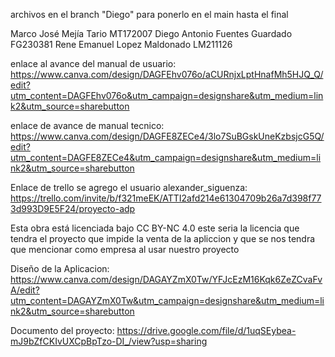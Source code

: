 archivos en el branch "Diego" para ponerlo en el main hasta el final


Marco José Mejía Tario MT172007 Diego Antonio Fuentes Guardado FG230381 Rene Emanuel Lopez Maldonado LM211126

enlace al avance del manual de usuario: https://www.canva.com/design/DAGFEhv076o/aCURnjxLptHnafMh5HJQ_Q/edit?utm_content=DAGFEhv076o&utm_campaign=designshare&utm_medium=link2&utm_source=sharebutton

enlace de avance de manual tecnico: https://www.canva.com/design/DAGFE8ZECe4/3lo7SuBGskUneKzbsjcG5Q/edit?utm_content=DAGFE8ZECe4&utm_campaign=designshare&utm_medium=link2&utm_source=sharebutton

Enlace de trello se agrego el usuario alexander_siguenza: https://trello.com/invite/b/f321meEK/ATTI2afd214e61304709b26a7d398f773d993D9E5F24/proyecto-adp

Esta obra está licenciada bajo CC BY-NC 4.0 este seria la licencia que tendra el proyecto que impide la venta de la apliccion y que se nos tendra que mencionar como empresa al usar nuestro proyecto

Diseño de la Aplicacion: https://www.canva.com/design/DAGAYZmX0Tw/YFJcEzM16Kqk6ZeZCvaFvA/edit?utm_content=DAGAYZmX0Tw&utm_campaign=designshare&utm_medium=link2&utm_source=sharebutton

Documento del proyecto: https://drive.google.com/file/d/1uqSEybea-mJ9bZfCKIvUXCpBpTzo-DI_/view?usp=sharing
